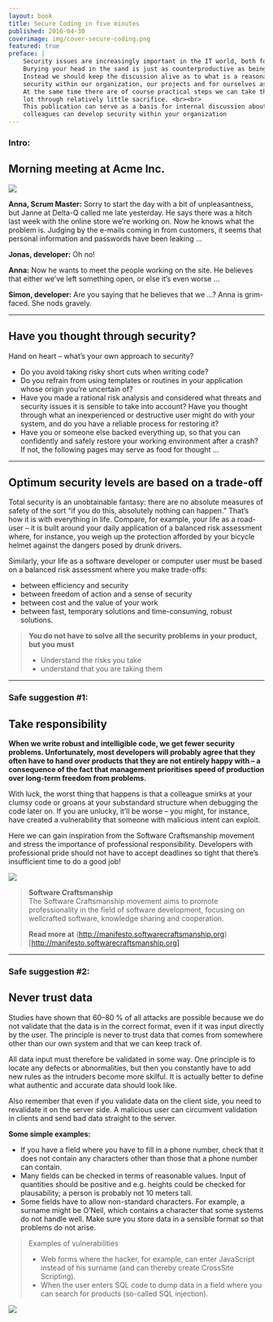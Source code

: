 ```yaml
---
layout: book
title: Secure Coding in five minutes
published: 2016-04-30
coverimage: img/cover-secure-coding.png
featured: true 
preface: |
    Security issues are increasingly important in the IT world, both for developers and users. 
    Burying your head in the sand is just as counterproductive as being paranoid. 
    Instead we should keep the discussion alive as to what is a reasonable level of 
    security within our organization, our projects and for ourselves as indi- viduals. 
    At the same time there are of course practical steps we can take that can achieve a 
    lot through relatively little sacrifice. <br><br>
    This publication can serve as a basis for internal discussion about how you and your 
    colleagues can develop security within your organization
---
```

### Intro: 

## Morning meeting at Acme Inc.

![](../img/morning-meeting.png)

**Anna, Scrum Master:** Sorry to start the day with a bit of unpleasantness, but
Janne at Delta-Q called me late yesterday. He says
there was a hitch last week with the online store we’re
working on. Now he knows what the problem is.
Judging by the e-mails coming in from customers, it
seems that personal information and passwords
have been leaking ...

**Jonas, developer:** Oh no!

**Anna:** Now he wants to meet the people working on the site.
He believes that either we’ve left something open, or
else it’s even worse ...

**Simon, developer:** Are you saying that he believes that we ...?
Anna is grim-faced. She nods gravely.

***

## Have you thought through security?
Hand on heart – what’s your own approach to security?  

* Do you avoid taking risky short cuts when writing code?
* Do you refrain from using templates or routines in your application whose origin you’re uncertain of?
* Have you made a rational risk analysis and considered what threats and security issues it is sensible 
  to take into account? Have you thought through what an inexperienced or destructive user might do with 
  your system, and do you have a reliable process for restoring it?
* Have you or someone else backed everything up, so that you can confidently
  and safely restore your working environment after a crash?
  If not, the following pages may serve as food for thought ...

***

## Optimum security levels are based on a trade-off

Total security is an unobtainable fantasy: there are no absolute measures of
safety of the sort “if you do this, absolutely nothing can happen.” That’s how
it is with everything in life. Compare, for example, your life as a road-user
– it is built around your daily application of a balanced risk assessment
where, for instance, you weigh up the protection afforded by your bicycle
helmet against the dangers posed by drunk drivers.

Similarly, your life as a software developer or computer user must be
based on a balanced risk assessment where you make trade-offs:

* between efficiency and security
* between freedom of action and a sense of security
* between cost and the value of your work
* between fast, temporary solutions and time-consuming, robust
  solutions.

> **You do not have to solve all the security problems in your product, but you must**  
> <ul><li>Understand the risks you take</li><li>understand that you are taking them</li><ul>

***

### Safe suggestion #1:

## Take responsibility

**When we write robust and intelligible code, we get fewer security
problems. Unfortunately, most developers will probably agree that
they often have to hand over products that they are not entirely
happy with – a consequence of the fact that management prioritises
speed of production over long-term freedom from problems.**

With luck, the worst thing that happens is that a colleague smirks at your
clumsy code or groans at your substandard structure when debugging the
code later on. If you are unlucky, it’ll be worse – you might, for instance,
have created a vulnerability that someone with malicious intent can exploit.

Here we can gain inspiration from the Software Craftsmanship movement
and stress the importance of professional responsibility. Developers with
professional pride should not have to accept deadlines so tight that there’s
insufficient time to do a good job!

![](../img/team-hug.png)

> **Software Craftsmanship**  
> The Software Craftsmanship movement aims to promote professionality in the field of 
> software development, focusing on wellcrafted
> software, knowledge sharing and cooperation. 
>    
> **Read more at** (http://manifesto.softwarecraftsmanship.org)[http://manifesto.softwarecraftsmanship.org]

***

### Safe suggestion #2:

## Never trust data

Studies have shown that 60–80 % of all attacks are possible because
we do not validate that the data is in the correct format, even if it was
input directly by the user. The principle is never to trust data that
comes from somewhere other than our own system and that we can
keep track of.

All data input must therefore be validated in some way. One principle is to
locate any defects or abnormalities, but then you constantly have to add
new rules as the intruders become more skilful. It is actually better to
define what authentic and accurate data should look like.

Also remember that even if you validate data on the client
side, you need to revalidate it on the server side. A
malicious user can circumvent validation in clients and
send bad data straight to the server.

**Some simple examples:**
* If you have a field where you have to fill in a phone
  number, check that it does not contain any characters
  other than those that a phone number can contain.
* Many fields can be checked in terms of reasonable values.
  Input of quantities should be positive and e.g. heights could
  be checked for plausability; a person is probably not 10 meters
  tall.
* Some fields have to allow non-standard characters. For example,
  a surname might be O’Neil, which contains a character that
  some systems do not handle well. Make sure you store data in
  a sensible format so that problems do not arise.

>Examples of vulnerabilities
>  <ul><li>Web forms where the hacker, for example, can enter JavaScript instead of his surname (and can thereby create CrossSite Scripting).
> </li>
> <li>When the user enters SQL code to dump data in a field where
>   you can search for products (so-called SQL injection).</li></ul>

![](../img/detective.png)

